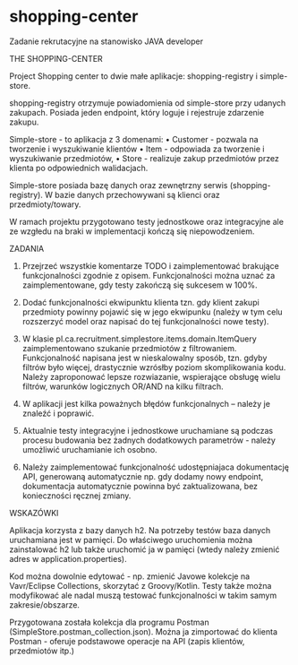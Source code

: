 # shopping-center
Zadanie rekrutacyjne na stanowisko JAVA developer


THE SHOPPING-CENTER

Project Shopping center to dwie małe aplikacje: shopping-registry i simple-store. 

shopping-registry otrzymuje powiadomienia od simple-store przy udanych zakupach. Posiada jeden endpoint, który loguje i rejestruje zdarzenie zakupu.

Simple-store - to aplikacja z 3 domenami: 
•	Customer - pozwala na tworzenie i wyszukiwanie klientów 
•	Item  - odpowiada za tworzenie i wyszukiwanie przedmiotów,
•	Store - realizuje zakup przedmiotów przez klienta po odpowiednich walidacjach.

Simple-store posiada bazę danych oraz zewnętrzny serwis (shopping-registry). W bazie danych przechowywani są klienci oraz przedmioty/towary.

W ramach projektu przygotowano testy jednostkowe oraz integracyjne ale ze wzgłedu na braki w implementacji kończą się niepowodzeniem.


ZADANIA

1. Przejrzeć wszystkie komentarze TODO i zaimplementować brakujące funkcjonalności zgodnie z opisem. Funkcjonalności można uznać za zaimplementowane, gdy testy zakończą się sukcesem w 100%.

2. Dodać funkcjonalności ekwipunktu klienta tzn. gdy klient zakupi przedmioty powinny pojawić się w jego ekwipunku (należy w tym celu rozszerzyć model oraz napisać do tej funkcjonalności nowe testy).

3. W klasie pl.ca.recruitment.simplestore.items.domain.ItemQuery zaimplementowano szukanie przedmiotów z filtrowaniem. Funkcjonalność napisana jest w nieskalowalny sposób, tzn. gdyby filtrów było więcej, drastycznie wzrósłby poziom skomplikowania kodu.
Należy zaproponować lepsze rozwiazanie, wspierające obsługę wielu filtrów, warunków logicznych OR/AND na kilku filtrach.

4. W aplikacji jest kilka poważnych błędów funkcjonalnych – należy je znaleźć i poprawić.

5. Aktualnie testy integracyjne i jednostkowe uruchamiane są podczas procesu budowania bez żadnych dodatkowych parametrów - należy umożliwić uruchamianie ich osobno.

6. Należy zaimplementować funkcjonalność udostępniajaca dokumentację API, generowaną automatycznie np. gdy dodamy nowy endpoint, dokumentacja automatycznie powinna być zaktualizowana, bez konieczności ręcznej zmiany.


WSKAZÓWKI

Aplikacja korzysta z bazy danych h2. Na potrzeby testów baza danych uruchamiana jest w pamięci. Do właściwego uruchomienia można zainstalować h2 lub także uruchomić ja w pamięci (wtedy należy zmienić adres w application.properties).

Kod można dowolnie edytować - np. zmienić Javowe kolekcje na Vavr/Eclipse Collections, skorzytać z Groovy/Kotlin. Testy także można modyfikować ale nadal muszą testować funkcjonalności w takim samym zakresie/obszarze.

Przygotowana została kolekcja dla programu Postman (SimpleStore.postman_collection.json). Można ja zimportować do klienta Postman - oferuje podstawowe operacje na API (zapis klientów, przedmiotów itp.)


